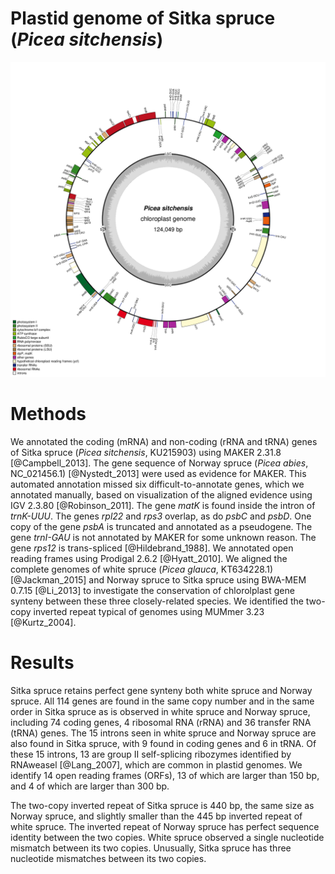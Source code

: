 # Plastid genome of Sitka spruce (*Picea sitchensis*)

![The complete plastid genome of Sitka spruce](KU215903-manual.gbf.png)

# Methods

We annotated the coding (mRNA) and non-coding (rRNA and tRNA) genes of Sitka spruce (*Picea sitchensis*, KU215903) using MAKER 2.31.8 [@Campbell_2013]. The gene sequence of Norway spruce (*Picea abies*, NC_021456.1) [@Nystedt_2013] were used as evidence for MAKER. This automated annotation missed six difficult-to-annotate genes, which we annotated manually, based on visualization of the aligned evidence using IGV 2.3.80 [@Robinson_2011]. The gene *matK* is found inside the intron of *trnK-UUU*. The genes *rpl22* and *rps3* overlap, as do *psbC* and *psbD*. One copy of the gene *psbA* is truncated and annotated as a pseudogene. The gene *trnI-GAU* is not annotated by MAKER for some unknown reason. The gene *rps12* is trans-spliced [@Hildebrand_1988]. We annotated open reading frames using Prodigal 2.6.2 [@Hyatt_2010]. We aligned the complete genomes of white spruce (*Picea glauca*, KT634228.1) [@Jackman_2015] and Norway spruce to Sitka spruce using BWA-MEM 0.7.15 [@Li_2013] to investigate the conservation of chlorolplast gene synteny between these three closely-related species. We identified the two-copy inverted repeat typical of genomes using MUMmer 3.23 [@Kurtz_2004].

# Results

Sitka spruce retains perfect gene synteny both white spruce and Norway spruce. All 114 genes are found in the same copy number and in the same order in Sitka spruce as is observed in white spruce and Norway spruce, including 74 coding genes, 4 ribosomal RNA (rRNA) and 36 transfer RNA (tRNA) genes. The 15 introns seen in white spruce and Norway spruce are also found in Sitka spruce, with 9 found in coding genes and 6 in tRNA. Of these 15 introns, 13 are group II self-splicing ribozymes identified by RNAweasel [@Lang_2007], which are common in plastid genomes. We identify 14 open reading frames (ORFs), 13 of which are larger than 150 bp, and 4 of which are larger than 300 bp.

The two-copy inverted repeat of Sitka spruce is 440 bp, the same size as Norway spruce, and slightly smaller than the 445 bp inverted repeat of white spruce. The inverted repeat of Norway spruce has perfect sequence identity between the two copies. White spruce observed a single nucleotide mismatch between its two copies. Unusually, Sitka spruce has three nucleotide mismatches between its two copies.
